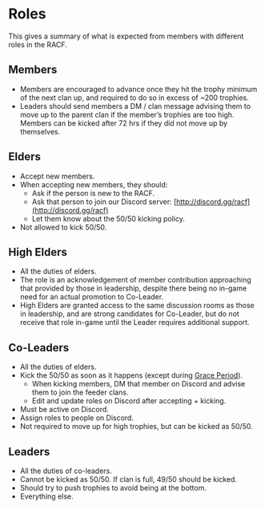 # Roles

This gives a summary of what is expected from members with different roles in the RACF.

## Members

* Members are encouraged to advance once they hit the trophy minimum of the next clan up, and required to do so in excess of \~200 trophies.
* Leaders should send members a DM / clan message advising them to move up to the parent clan if the member’s trophies are too high. Members can be kicked after 72 hrs if they did not move up by themselves.

## Elders

* Accept new members.
* When accepting new members, they should:
  * Ask if the person is new to the RACF.
  * Ask that person to join our Discord server: [http://discord.gg/racf](http://discord.gg/racf)
  * Let them know about the 50/50 kicking policy.
* Not allowed to kick 50/50.

## High Elders

* All the duties of elders.
* The role is an acknowledgement of member contribution approaching that provided by those in leadership, despite there being no in-game need for an actual promotion to Co-Leader.
* High Elders are granted access to the same discussion rooms as those in leadership, and are strong candidates for Co-Leader, but do not receive that role in-game until the Leader requires additional support.

## Co-Leaders

* All the duties of elders.
* Kick the 50/50 as soon as it happens (except during [Grace Period](https://app.nuclino.com/t/b/b0aae9db-c454-471a-92b1-2a7d37e86be3)).
  * When kicking members, DM that member on Discord and advise them to join the feeder clans.
  * Edit and update roles on Discord after accepting + kicking.
* Must be active on Discord.
* Assign roles to people on Discord.
* Not required to move up for high trophies, but can be kicked as 50/50.

## Leaders

* All the duties of co-leaders.
* Cannot be kicked as 50/50. If clan is full, 49/50 should be kicked.
* Should try to push trophies to avoid being at the bottom.
* Everything else.

